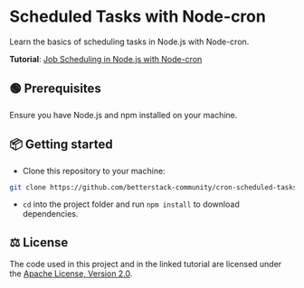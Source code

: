 # Scheduled Tasks with Node-cron

Learn the basics of scheduling tasks in Node.js with Node-cron.

**Tutorial**: [Job Scheduling in Node.js with Node-cron](https://betterstack.com/community/guides/scaling-nodejs/node-cron-scheduled-tasks/)

## 🟢 Prerequisites

Ensure you have Node.js and npm installed on your machine.

## 📦 Getting started

- Clone this repository to your machine:

```bash
git clone https://github.com/betterstack-community/cron-scheduled-tasks
```

- `cd` into the project folder and run `npm install` to download dependencies.

## ⚖ License

The code used in this project and in the linked tutorial are licensed under the [Apache License, Version 2.0](LICENSE).
